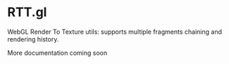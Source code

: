 # RTT.gl
WebGL Render To Texture utils: supports multiple fragments chaining and rendering history. 

More documentation coming soon

